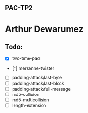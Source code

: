 PAC-TP2
-------

Arthur Dewarumez
================

Todo:
-----
- [x] two-time-pad
- [*] mersenne-twister
- [ ] padding-attack/last-byte
- [ ] padding-attack/last-block
- [ ] padding-attack/full-message
- [ ] md5-collision
- [ ] md5-multicollision
- [ ] length-extension
